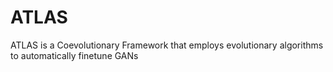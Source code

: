 # ATLAS
ATLAS is a Coevolutionary Framework that employs evolutionary algorithms to automatically finetune GANs
